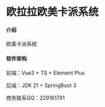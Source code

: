 # 欧拉拉欧美卡派系统

#### 介绍
欧美卡派系统

#### 软件架构
前端：Vue3 + TS + Element Plus

后端：JDK 21 + SpringBoot 3

商务联系QQ：229161791